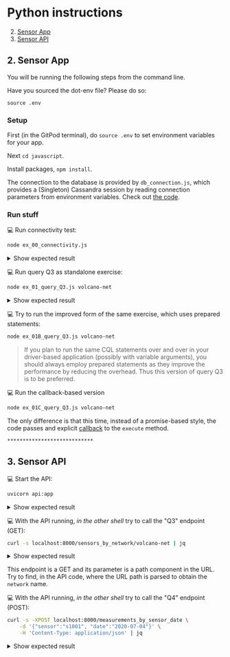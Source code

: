 # Python instructions

2. [Sensor App](#2-sensor-app)
3. [Sensor API](#3-sensor-api)

## 2. Sensor App

You will be running the following steps from the command line.

Have you sourced the dot-env file? Please do so:

```
source .env
```

### Setup

First (in the GitPod terminal), do `source .env` to set environment variables for your app.

Next `cd javascript`.

Install packages, `npm install`.

The connection to the database is provided by `db_connection.js`, which
provides a (Singleton) Cassandra session by reading connection parameters
from environment variables. Check out [the code](db_connection.js).

### Run stuff

💻 Run connectivity test:
```bash
node ex_00_connectivity.js
```
<details><summary>Show expected result</summary>

```
$> node ex_00_connectivity.js 
Creating session.
    ** Connected to cluster 'cndb' at data center 'us-east1' **
Session closed.
```

</details>

💻 Run query Q3 as standalone exercise:
```bash
node ex_01_query_Q3.js volcano-net
```
<details><summary>Show expected result</summary>

```
$ node ex_01_query_Q3.js volcano-net
Creating session.
    ** Querying sensors for network 'volcano-net' ...
      - Sensor    s2001 (LAT=44.46, LON=-110.83): accuracy = high, sensitivity = medium
      - Sensor    s2002 (LAT=44.46, LON=-110.83): accuracy = high, sensitivity = medium
Session closed.
```

</details>

💻 Try to run the improved form of the same exercise, which uses prepared statements:
```bash
node ex_01B_query_Q3.js volcano-net
```
> If you plan to run the same CQL statements over and over in your driver-based application
> (possibly with variable arguments), you should always employ prepared statements as they improve
> the performance by reducing the overhead. Thus this version of query Q3 is to be preferred.

💻 Run the callback-based version
```bash
node ex_01C_query_Q3.js volcano-net
```

The only difference is that this time, instead of a promise-based style,
the code passes and explicit [callback](https://docs.datastax.com/en/developer/nodejs-driver/4.6/api/class.Client/#execute) to the `execute` method.


```
****************************
```


## 3. Sensor API

💻 Start the API:
```bash
uvicorn api:app
```
<details><summary>Show expected result</summary>

```
$> uvicorn api:app
INFO:     Started server process [68610]
INFO:     Waiting for application startup.
INFO:     Application startup complete.
INFO:     Uvicorn running on http://127.0.0.1:8000 (Press CTRL+C to quit)
```

</details>

💻 With the API running, _in the other shell_ try to call the "Q3" endpoint (GET):
```bash
curl -s localhost:8000/sensors_by_network/volcano-net | jq
```
<details><summary>Show expected result</summary>

```
$> curl -s localhost:8000/sensors_by_network/volcano-net | jq
[
    {
        "characteristics": {
            "accuracy": "high",
            "sensitivity": "medium"
        },
        "latitude": 44.460321,
        "longitude": -110.828151,
        "network": "volcano-net",
        "sensor": "s2001"
    },
    {
        "characteristics": {
            "accuracy": "high",
            "sensitivity": "medium"
        },
        "latitude": 44.463195,
        "longitude": -110.830124,
        "network": "volcano-net",
        "sensor": "s2002"
    }
]
```

</details>

This endpoint is a GET and its parameter is a path component in the URL.
Try to find, in the API code, where the URL path is parsed to obtain the `network` name.

💻 With the API running, _in the other shell_ try to call the "Q4" endpoint (POST):
```bash
curl -s -XPOST localhost:8000/measurements_by_sensor_date \
    -d '{"sensor":"s1001", "date":"2020-07-04"}' \
    -H 'Content-Type: application/json' | jq
```
<details><summary>Show expected result</summary>

```
$ curl -s -XPOST localhost:8000/measurements_by_sensor_date \
>     -d '{"sensor":"s1001", "date":"2020-07-04"}' \
>     -H 'Content-Type: application/json' | jq
[
  {
    "timestamp": "2020-07-04T12:59:59",
    "value": 98
  },
  {
    "timestamp": "2020-07-04T12:00:01",
    "value": 97
  },
  {
    "timestamp": "2020-07-04T00:59:59",
    "value": 79
  },
  {
    "timestamp": "2020-07-04T00:00:01",
    "value": 80
  }
]
```

In this case, the parameters are passed as POST payload: you can check, in the API
code, the way these are parsed and used within the endpoint function body.
This makes use of a `pydantic` model and the highly-automated dependency management
facilities offered by FastAPI.
